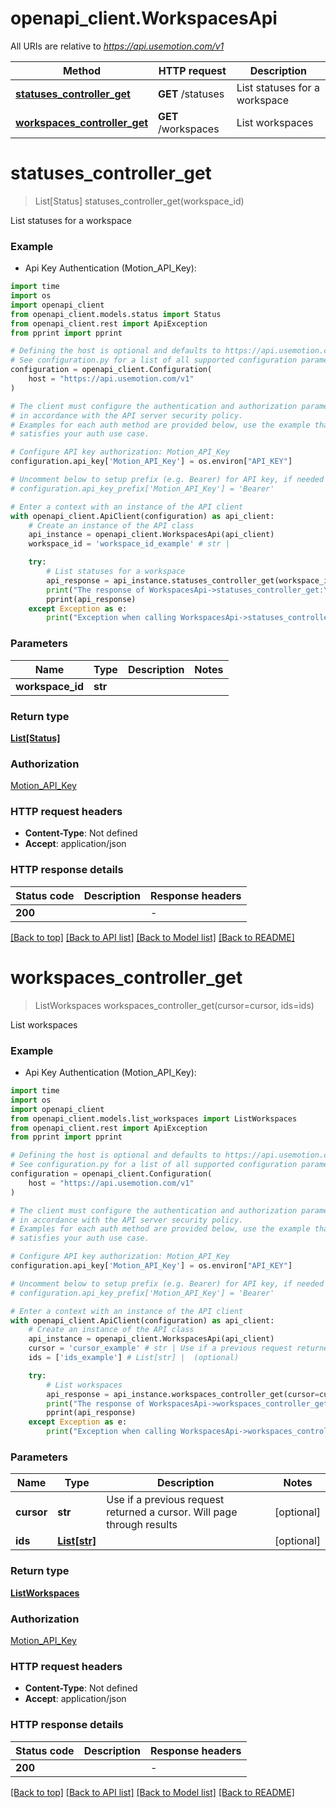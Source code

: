 # openapi_client.WorkspacesApi

All URIs are relative to *https://api.usemotion.com/v1*

Method | HTTP request | Description
------------- | ------------- | -------------
[**statuses_controller_get**](WorkspacesApi.md#statuses_controller_get) | **GET** /statuses | List statuses for a workspace
[**workspaces_controller_get**](WorkspacesApi.md#workspaces_controller_get) | **GET** /workspaces | List workspaces


# **statuses_controller_get**
> List[Status] statuses_controller_get(workspace_id)

List statuses for a workspace

### Example

* Api Key Authentication (Motion_API_Key):
```python
import time
import os
import openapi_client
from openapi_client.models.status import Status
from openapi_client.rest import ApiException
from pprint import pprint

# Defining the host is optional and defaults to https://api.usemotion.com/v1
# See configuration.py for a list of all supported configuration parameters.
configuration = openapi_client.Configuration(
    host = "https://api.usemotion.com/v1"
)

# The client must configure the authentication and authorization parameters
# in accordance with the API server security policy.
# Examples for each auth method are provided below, use the example that
# satisfies your auth use case.

# Configure API key authorization: Motion_API_Key
configuration.api_key['Motion_API_Key'] = os.environ["API_KEY"]

# Uncomment below to setup prefix (e.g. Bearer) for API key, if needed
# configuration.api_key_prefix['Motion_API_Key'] = 'Bearer'

# Enter a context with an instance of the API client
with openapi_client.ApiClient(configuration) as api_client:
    # Create an instance of the API class
    api_instance = openapi_client.WorkspacesApi(api_client)
    workspace_id = 'workspace_id_example' # str | 

    try:
        # List statuses for a workspace
        api_response = api_instance.statuses_controller_get(workspace_id)
        print("The response of WorkspacesApi->statuses_controller_get:\n")
        pprint(api_response)
    except Exception as e:
        print("Exception when calling WorkspacesApi->statuses_controller_get: %s\n" % e)
```



### Parameters

Name | Type | Description  | Notes
------------- | ------------- | ------------- | -------------
 **workspace_id** | **str**|  | 

### Return type

[**List[Status]**](Status.md)

### Authorization

[Motion_API_Key](../README.md#Motion_API_Key)

### HTTP request headers

 - **Content-Type**: Not defined
 - **Accept**: application/json

### HTTP response details
| Status code | Description | Response headers |
|-------------|-------------|------------------|
**200** |  |  -  |

[[Back to top]](#) [[Back to API list]](../README.md#documentation-for-api-endpoints) [[Back to Model list]](../README.md#documentation-for-models) [[Back to README]](../README.md)

# **workspaces_controller_get**
> ListWorkspaces workspaces_controller_get(cursor=cursor, ids=ids)

List workspaces

### Example

* Api Key Authentication (Motion_API_Key):
```python
import time
import os
import openapi_client
from openapi_client.models.list_workspaces import ListWorkspaces
from openapi_client.rest import ApiException
from pprint import pprint

# Defining the host is optional and defaults to https://api.usemotion.com/v1
# See configuration.py for a list of all supported configuration parameters.
configuration = openapi_client.Configuration(
    host = "https://api.usemotion.com/v1"
)

# The client must configure the authentication and authorization parameters
# in accordance with the API server security policy.
# Examples for each auth method are provided below, use the example that
# satisfies your auth use case.

# Configure API key authorization: Motion_API_Key
configuration.api_key['Motion_API_Key'] = os.environ["API_KEY"]

# Uncomment below to setup prefix (e.g. Bearer) for API key, if needed
# configuration.api_key_prefix['Motion_API_Key'] = 'Bearer'

# Enter a context with an instance of the API client
with openapi_client.ApiClient(configuration) as api_client:
    # Create an instance of the API class
    api_instance = openapi_client.WorkspacesApi(api_client)
    cursor = 'cursor_example' # str | Use if a previous request returned a cursor. Will page through results (optional)
    ids = ['ids_example'] # List[str] |  (optional)

    try:
        # List workspaces
        api_response = api_instance.workspaces_controller_get(cursor=cursor, ids=ids)
        print("The response of WorkspacesApi->workspaces_controller_get:\n")
        pprint(api_response)
    except Exception as e:
        print("Exception when calling WorkspacesApi->workspaces_controller_get: %s\n" % e)
```



### Parameters

Name | Type | Description  | Notes
------------- | ------------- | ------------- | -------------
 **cursor** | **str**| Use if a previous request returned a cursor. Will page through results | [optional] 
 **ids** | [**List[str]**](str.md)|  | [optional] 

### Return type

[**ListWorkspaces**](ListWorkspaces.md)

### Authorization

[Motion_API_Key](../README.md#Motion_API_Key)

### HTTP request headers

 - **Content-Type**: Not defined
 - **Accept**: application/json

### HTTP response details
| Status code | Description | Response headers |
|-------------|-------------|------------------|
**200** |  |  -  |

[[Back to top]](#) [[Back to API list]](../README.md#documentation-for-api-endpoints) [[Back to Model list]](../README.md#documentation-for-models) [[Back to README]](../README.md)

